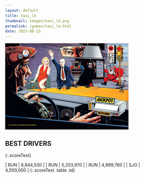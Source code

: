 ```yaml
---
layout: default
title: taxi_l4
thumbnail: images/taxi_l4.png
permalink: /games/taxi_l4.html
date: 2023-08-23
---
```


<img src="../images/taxi_l4.png" class="gameThumbnail img-fluid mx-auto align-middle"></a>
## BEST DRIVERS
{:.scoreText}

| RUN | 8,844,530 | 
| RUN | 5,203,970 | 
| RUN | 4,899,760 | 
| SJO | 4,500,000 | 
{:.scoreText .table .td}
